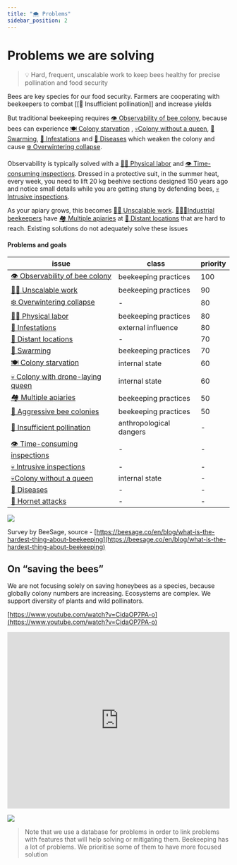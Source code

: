 ```yaml
---
title: "🌨️ Problems"
sidebar_position: 2
---
```


# Problems we are solving

> 💡 Hard, frequent, unscalable work to keep bees healthy for precise pollination and food security

Bees are key species for our food security. Farmers are cooperating with beekeepers to combat [[🌻 Insufficient pollination]] and increase yields  
   
But traditional beekeeping requires [👁️ Observability of bee colony](👁️%20Observability%20of%20bee%20colony.md), because bees can experience [🍽️ Colony starvation](🍽️%20Colony%20starvation.md) , [💀Colony without a queen](💀Colony%20without%20a%20queen.md), [🧶 Swarming](🧶%20Swarming.md), [🦀 Infestations](🦀%20Infestations.md) and [🦀 Diseases](🦀%20Diseases.md) which weaken the colony and cause [❄️ Overwintering collapse](❄️%20Overwintering%20collapse.md).  

Observability is typically solved with a [💪🏻 Physical labor](💪🏻%20Physical%20labor.md) and [👁️ Time-consuming inspections](👁️%20Time-consuming%20inspections.md). Dressed in a protective suit, in the summer heat, every week, you need to lift 20 kg beehive sections designed 150 years ago and notice small details while you are getting stung by defending bees, [💀 Intrusive inspections](💀%20Intrusive%20inspections.md). 

As your apiary grows, this becomes [💪🏻 Unscalable work](💪🏻%20Unscalable%20work.md). [👨🏻‍🚒Industrial beekeepers](../Target%20clients/👨🏻‍🚒Industrial%20beekeepers.md) have [🏘️ Multiple apiaries](🏘️%20Multiple%20apiaries.md) at [🌲 Distant locations](🌲%20Distant%20locations.md) that are hard to reach. Existing solutions do not adequately solve these issues

#### Problems and goals

<!-- QueryToSerialize: table WITHOUT ID "[" + default(title, file.name) + "]" + default( "("+  replace(replace(file.path, "gratheon.com/", ""), " ", "%20") + ")", "") as issue, class, priority FROM "gratheon.com/about/Problems" WHERE file.name != "index" SORT priority desc -->
<!-- SerializedQuery: table WITHOUT ID "[" + default(title, file.name) + "]" + default( "("+  replace(replace(file.path, "gratheon.com/", ""), " ", "%20") + ")", "") as issue, class, priority FROM "gratheon.com/about/Problems" WHERE file.name != "index" SORT priority desc -->

| issue                                                                                            | class                   | priority |
| ------------------------------------------------------------------------------------------------ | ----------------------- | -------- |
| [👁️ Observability of bee colony](about/Problems/👁️%20Observability%20of%20bee%20colony.md)     | beekeeping practices    | 100      |
| [💪🏻 Unscalable work](about/Problems/💪🏻%20Unscalable%20work.md)                               | beekeeping practices    | 90       |
| [❄️ Overwintering collapse](about/Problems/❄️%20Overwintering%20collapse.md)                     | \-                      | 80       |
| [💪🏻 Physical labor](about/Problems/💪🏻%20Physical%20labor.md)                                 | beekeeping practices    | 80       |
| [🦀 Infestations](about/Problems/🦀%20Infestations.md)                                           | external influence      | 80       |
| [🌲 Distant locations](about/Problems/🌲%20Distant%20locations.md)                               | \-                      | 70       |
| [🧶 Swarming](about/Problems/🧶%20Swarming.md)                                                   | beekeeping practices    | 70       |
| [🍽️ Colony starvation](about/Problems/🍽️%20Colony%20starvation.md)                             | internal state          | 60       |
| [💀 Colony with drone-laying queen](about/Problems/💀%20Colony%20with%20drone-laying%20queen.md) | internal state          | 60       |
| [🏘️ Multiple apiaries](about/Problems/🏘️%20Multiple%20apiaries.md)                             | beekeeping practices    | 50       |
| [💢 Aggressive bee colonies](about/Problems/💢%20Aggressive%20bee%20colonies.md)                 | beekeeping practices    | 50       |
| [🌻 Insufficient pollination](about/Problems/🌻%20Insufficient%20pollination.md)                 | anthropological dangers | \-       |
| [👁️ Time-consuming inspections](about/Problems/👁️%20Time-consuming%20inspections.md)           | \-                      | \-       |
| [💀 Intrusive inspections](about/Problems/💀%20Intrusive%20inspections.md)                       | \-                      | \-       |
| [💀Colony without a queen](about/Problems/💀Colony%20without%20a%20queen.md)                     | internal state          | \-       |
| [🦀 Diseases](about/Problems/🦀%20Diseases.md)                                                   | \-                      | \-       |
| [💢 Hornet attacks](about/Problems/💢%20Hornet%20attacks.md)                                     | \-                      | \-       |
<!-- SerializedQuery END -->



[![](https://gratheon.com/Problems%20we%20are%20solving%2015a899e8bf10455c9ef903c6e269af2c/Untitled.png)](https://gratheon.com/Problems%20we%20are%20solving%2015a899e8bf10455c9ef903c6e269af2c/Untitled.png)

Survey by BeeSage, source - [https://beesage.co/en/blog/what-is-the-hardest-thing-about-beekeeping](https://beesage.co/en/blog/what-is-the-hardest-thing-about-beekeeping)

## On “saving the bees”

We are not focusing solely on saving honeybees as a species, because globally colony numbers are increasing. Ecosystems are complex. We support diversity of plants and wild pollinators.

[https://www.youtube.com/watch?v=CidaOP7PA-o](https://www.youtube.com/watch?v=CidaOP7PA-o)

<iframe width="100%" height="400" src="https://www.youtube.com/embed/VSYgDssQUtA" title="Bee extinction: Why we&#39;re saving the wrong bees" frameborder="0" allow="accelerometer; autoplay; clipboard-write; encrypted-media; gyroscope; picture-in-picture; web-share" referrerpolicy="strict-origin-when-cross-origin" allowfullscreen></iframe>


[![](https://gratheon.com/Problems%20we%20are%20solving%2015a899e8bf10455c9ef903c6e269af2c/Screenshot_2024-04-15_at_15.17.41.png)](https://gratheon.com/Problems%20we%20are%20solving%2015a899e8bf10455c9ef903c6e269af2c/Screenshot_2024-04-15_at_15.17.41.png)

> Note that we use a database for problems in order to link problems with features that will help solving or mitigating them. Beekeeping has a lot of problems. We prioritise some of them to have more focused solution